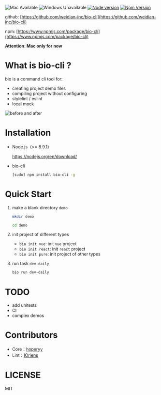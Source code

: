 ![Mac Available](https://img.shields.io/badge/Mac-available-brightgreen.svg) ![Windows Unavailable](https://img.shields.io/badge/Windows-unavailable-red.svg) [![Node version](https://img.shields.io/badge/node-%3E%3D%208.9.1-brightgreen.svg)](http://nodejs.org/) [![Npm Version](https://img.shields.io/badge/npm-%3E%3D%205.5.1-brightgreen.svg)](https://www.npmjs.com/)

github: [https://github.com/weidian-inc/bio-cli](https://github.com/weidian-inc/bio-cli)

npm: [https://www.npmjs.com/package/bio-cli](https://www.npmjs.com/package/bio-cli)

**Attention: Mac only for now**

# What is bio-cli ?

bio is a command cli tool for:

+   creating project demo files
+   compiling project without configuring
+   stylelint / eslint
+   local mock

![before and after](https://user-images.githubusercontent.com/5757051/39090832-85175356-461b-11e8-9cd7-7a739165c18f.png)

# Installation

+   Node.js（>= 8.9.1）

    https://nodejs.org/en/download/

+   bio-cli

    ```bash
    [sudo] npm install bio-cli -g
    ```

# Quick Start

1. make a blank directory `demo`

    ```bash
    mkdir demo

    cd demo
    ```
    
2. init project of different types

    +   `bio init vue`: init `vue` project
    +   `bio init react`: init `react` project
    +   `bio init pure`: init project of other types
    
3. run task `dev-daily`
    
    ```bash
    bio run dev-daily
    ```

# TODO

+   add unitests
+   CI
+   complex demos

# Contributors

+   Core：[hoperyy](https://github.com/hoperyy)
+   Lint：[IOriens](https://github.com/IOriens)

# LICENSE

MIT
